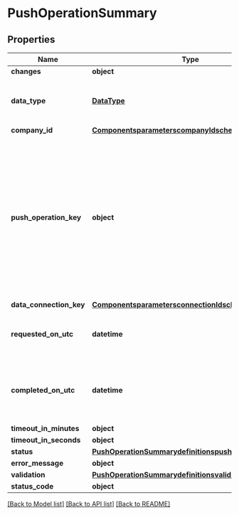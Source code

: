 # PushOperationSummary

## Properties
Name | Type | Description | Notes
------------ | ------------- | ------------- | -------------
**changes** | **object** |  | [optional] 
**data_type** | [**DataType**](DataType.md) | The type of data being pushed, eg invoices, customers. | [optional] 
**company_id** | [**ComponentsparameterscompanyIdschema**](ComponentsparameterscompanyIdschema.md) |  | 
**push_operation_key** | **object** | A unique identifier generated by Codat to represent this single push operation. This identifier can be used to track the status of the push, and should be persisted. | 
**data_connection_key** | [**ComponentsparametersconnectionIdschema**](ComponentsparametersconnectionIdschema.md) |  | 
**requested_on_utc** | **datetime** | The datetime when the push was requested. | 
**completed_on_utc** | **datetime** | The datetime when the push was completed, null if Pending. | [optional] 
**timeout_in_minutes** | **object** |  | [optional] 
**timeout_in_seconds** | **object** |  | [optional] 
**status** | [**PushOperationSummarydefinitionspushOperationStatus**](PushOperationSummarydefinitionspushOperationStatus.md) |  | 
**error_message** | **object** |  | [optional] 
**validation** | [**PushOperationSummarydefinitionsvalidation**](PushOperationSummarydefinitionsvalidation.md) |  | [optional] 
**status_code** | **object** |  | 

[[Back to Model list]](../README.md#documentation-for-models) [[Back to API list]](../README.md#documentation-for-api-endpoints) [[Back to README]](../README.md)

